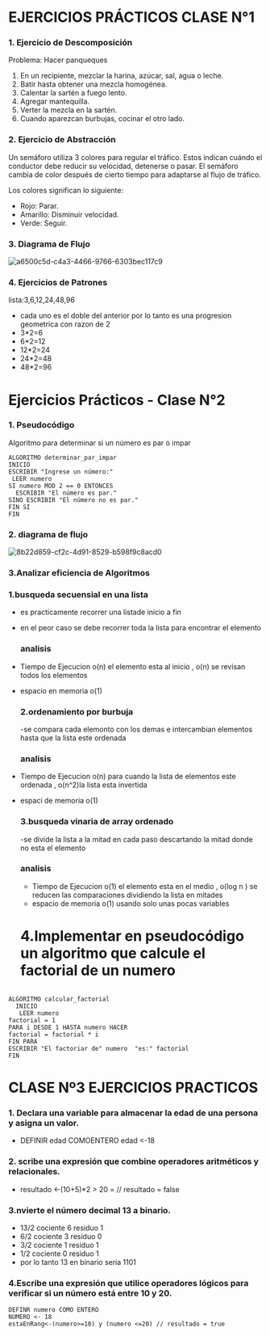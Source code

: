  # EJERCICIOS PRÁCTICOS CLASE N°1

### 1. Ejercicio de Descomposición

Problema: Hacer panqueques

1. En un recipiente, mezclar la harina, azúcar, sal, agua o leche.
2. Batir hasta obtener una mezcla homogénea.
3. Calentar la sartén a fuego lento.
4. Agregar mantequilla.
5. Verter la mezcla en la sartén.
6. Cuando aparezcan burbujas, cocinar el otro lado.


### 2. Ejercicio de Abstracción

Un semáforo utiliza 3 colores para regular el tráfico. Estos indican cuándo el conductor debe reducir su velocidad, detenerse o pasar. El semáforo cambia de color después de cierto tiempo para adaptarse al flujo de tráfico.

Los colores significan lo siguiente:

- Rojo: Parar.
- Amarillo: Disminuir velocidad.
- Verde: Seguir.


### 3. Diagrama de Flujo
![a6500c5d-c4a3-4466-9766-6303bec117c9](https://github.com/user-attachments/assets/027400f7-d19e-4b53-aae9-8514b617abe8)




### 4. Ejercicios de Patrones


lista:3,6,12,24,48,96


- cada uno es el doble del anterior por lo tanto es una progresion geometrica con razon de 2
- 3*2=6
- 6*2=12
- 12*2=24
- 24*2=48
- 48*2=96









# Ejercicios Prácticos - Clase N°2

### 1. Pseudocódigo

Algoritmo para determinar si un número es par o impar

```
ALGORITMO determinar_par_impar
INICIO
ESCRIBIR "Ingrese un número:"
 LEER numero
SI numero MOD 2 == 0 ENTONCES
  ESCRIBIR "El número es par."
SINO ESCRIBIR "El número no es par."
FIN SI
FIN
  ```
### 2. diagrama de flujo




![8b22d859-cf2c-4d91-8529-b598f9c8acd0](https://github.com/user-attachments/assets/a66c2a55-0185-4e64-a128-af1373bdab45)


### 3.Analizar eficiencia de Algoritmos

### 1.busqueda secuensial en una lista
- es practicamente recorrer una listade inicio a fin
- en el peor caso se debe  recorrer toda la lista para encontrar el elemento
  ### analisis

 
- Tiempo de Ejecucion o(n) el elemento esta al inicio , o(n) se revisan todos los elementos
- espacio en memoria o(1)

  ### 2.ordenamiento por burbuja
  -se compara cada elemonto con los demas e intercambian elementos hasta que la lista este ordenada 
  ### analisis

- Tiempo de Ejecucion o(n) para cuando la lista de elementos este ordenada , o(n^2)la lista esta invertida
- espaci de memoria  o(1)
    

  ### 3.busqueda vinaria de array ordenado
  -se divide la lista a la mitad en cada  paso descartando la mitad donde no esta el elemento
  ### analisis
  - Tiempo de Ejecucion o(1) el elemento esta en el medio , o(log n ) se reducen las comparaciones dividiendo la lista en mitades
  - espacio de memoria o(1) usando solo unas pocas variables




  # 4.Implementar en pseudocódigo un algoritmo que calcule el factorial de un numero
```
  
ALGORITMO calcular_factorial
  INICIO
   LEER numero
factorial = 1
PARA i DESDE 1 HASTA numero HACER
factorial = factorial * i
FIN PARA
ESCRIBIR "El factoriar de" numero  "es:" factorial
FIN
````
# CLASE Nº3 EJERCICIOS PRACTICOS 

### 1. Declara una variable para almacenar la edad de una persona y asigna un valor.

- DEFINIR edad COMOENTERO edad <-18

### 2. scribe una expresión que combine operadores aritméticos y relacionales.
- resultado <-(10+5)*2 > 20 = // resultado = false
### 3.nvierte el número decimal 13 a binario.
- 13/2 cociente 6 residuo 1 
- 6/2 cociente 3 residuo 0
- 3/2 cociente 1 residuo 1
- 1/2 cociente 0 residuo 1
- por lo tanto 13 en binario seria 1101
### 4.Escribe una expresión que utilice operadores lógicos para verificar si un número está entre 10 y 20.
````
DEFINR numero COMO ENTERO
NUMERO <- 18
estaEnRang<-(numero>=10) y (numero <=20) // resultado = true 

`````

  
